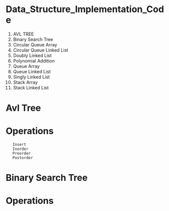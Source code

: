 # Data_Structure_Implementation_Code
1. AVL TREE
2. Binary Search Tree
3. Circular Queue Array
4. Circular Queue Linked List
5. Doubly Linked List
6. Polynomial Addition
7. Queue Array
8. Queue Linked List
9. Singly Linked List
10. Stack Array
11. Stack Linked List


# Avl Tree
# Operations
       Insert
       Inorder
       Preorder
       Postorder
# Binary Search Tree

# Operations
